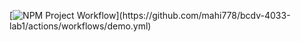 [![NPM Project Workflow]([https://github.com/Darshhhhh/BCDV-4033-lab1/actions/workflows/demo-flow.yml](https://github.com/mahi778/bcdv-4033-lab1/actions/workflows/demo.yml)badge.svg)](https://github.com/mahi778/bcdv-4033-lab1/actions/workflows/demo.yml)
